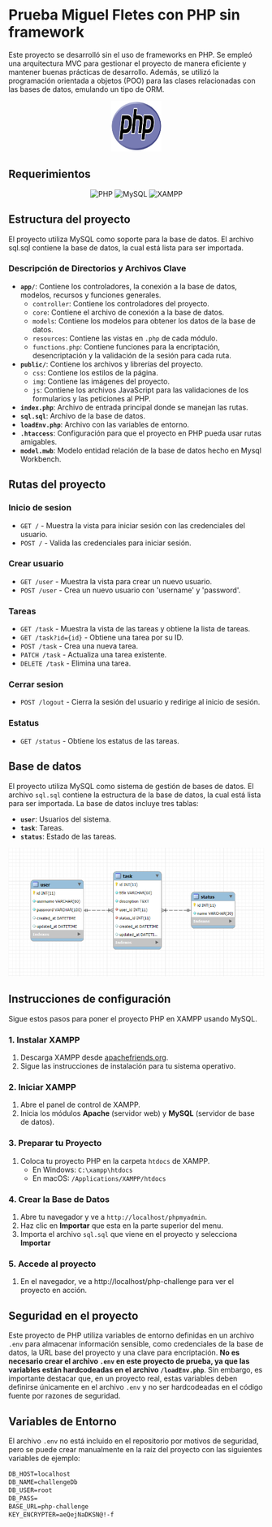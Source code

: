 # Prueba Miguel Fletes con PHP sin framework
Este proyecto se desarrolló sin el uso de frameworks en PHP. Se empleó una arquitectura MVC para gestionar el proyecto de manera eficiente y mantener buenas prácticas de desarrollo. Además, se utilizó la programación orientada a objetos (POO) para las clases relacionadas con las bases de datos, emulando un tipo de ORM.
<div style="text-align: center;">
<img src="./public/img/php-logo.svg" alt="php-logo" width="100" height="100">
</div>

## Requerimientos
<div style="text-align: center;">
  <img src="https://img.shields.io/badge/PHP%20>%208-4F5D95?style=flat-square&logo=PHP&logoColor=white" alt="PHP">
  <img src="https://img.shields.io/badge/MySQL-4479A1?style=flat-square&logo=MySQL&logoColor=white" alt="MySQL">
  <img src="https://img.shields.io/badge/XAMPP-6C6C6C?style=flat-square&logo=XAMPP&logoColor=white" alt="XAMPP">
</div>

## Estructura del proyecto
El proyecto utiliza MySQL como soporte para la base de datos. El archivo sql.sql contiene la base de datos, la cual está lista para ser importada.

### Descripción de Directorios y Archivos Clave

- **`app/`**: Contiene los controladores, la conexión a la base de datos, modelos, recursos y funciones generales.
  - `controller`: Contiene los controladores del proyecto.
  - `core`: Contiene el archivo de conexión a la base de datos.
  - `models`: Contiene los modelos para obtener los datos de la base de datos.
  - `resources`: Contiene las vistas en `.php` de cada módulo.
  - `functions.php`: Contiene funciones para la encriptación, desencriptación y la validación de la sesión para cada ruta.
- **`public/`**: Contiene los archivos y librerías del proyecto.
  - `css`: Contiene los estilos de la página.
  - `img`: Contiene las imágenes del proyecto.
  - `js`: Contiene los archivos JavaScript para las validaciones de los formularios y las peticiones al PHP.
- **`index.php`**: Archivo de entrada principal donde se manejan las rutas.
- **`sql.sql`**: Archivo de la base de datos.
- **`loadEnv.php`**: Archivo con las variables de entorno.
- **`.htaccess`**: Configuración para que el proyecto en PHP pueda usar rutas amigables.
- **`model.mwb`**: Modelo entidad relación de la base de datos hecho en Mysql Workbench.
  



## Rutas del proyecto
### Inicio de sesion
- `GET /` - Muestra la vista para iniciar sesión con las credenciales del usuario.
- `POST /` - Valida las credenciales para iniciar sesión.
### Crear usuario
- `GET /user` - Muestra la vista para crear un nuevo usuario.
- `POST /user` - Crea un nuevo usuario con 'username' y 'password'.
  
### Tareas
- `GET /task` - Muestra la vista de las tareas y obtiene la lista de tareas.
- `GET /task?id={id}` - Obtiene una tarea por su ID.
- `POST /task` - Crea una nueva tarea.
- `PATCH /task` - Actualiza una tarea existente.
- `DELETE /task` - Elimina una tarea.

### Cerrar sesion
- `POST /logout` - Cierra la sesión del usuario y redirige al inicio de sesión.

### Estatus
- `GET /status` - Obtiene los estatus de las tareas.


## Base de datos 
El proyecto utiliza MySQL como sistema de gestión de bases de datos. El archivo `sql.sql` contiene la estructura de la base de datos, la cual está lista para ser importada. La base de datos incluye tres tablas:

- **`user`**: Usuarios del sistema.
- **`task`**: Tareas.
- **`status`**: Estado de las tareas.

![db](./public/img/db.png)


## Instrucciones de configuración

Sigue estos pasos para poner el proyecto PHP en XAMPP usando MySQL.

### 1. Instalar XAMPP

1. Descarga XAMPP desde [apachefriends.org](https://www.apachefriends.org/es/index.html).
2. Sigue las instrucciones de instalación para tu sistema operativo.

### 2. Iniciar XAMPP

1. Abre el panel de control de XAMPP.
2. Inicia los módulos **Apache** (servidor web) y **MySQL** (servidor de base de datos).

### 3. Preparar tu Proyecto

1. Coloca tu proyecto PHP en la carpeta `htdocs` de XAMPP.
   - En Windows: `C:\xampp\htdocs`
   - En macOS: `/Applications/XAMPP/htdocs`

### 4. Crear la Base de Datos

1. Abre tu navegador y ve a `http://localhost/phpmyadmin`.
2. Haz clic en **Importar** que esta en la parte superior del menu.
3. Importa el archivo `sql.sql` que viene en el proyecto y selecciona **Importar**
### 5. Accede al proyecto
1. En el navegador, ve a http://localhost/php-challenge para ver el proyecto en acción.

## Seguridad en el proyecto

Este proyecto de PHP utiliza variables de entorno definidas en un archivo `.env` para almacenar información sensible, como credenciales de la base de datos, la URL base del proyecto y una clave para encriptación. **No es necesario crear el archivo `.env` en este proyecto de prueba, ya que las variables están hardcodeadas en el archivo `/loadEnv.php`**. Sin embargo, es importante destacar que, en un proyecto real, estas variables deben definirse únicamente en el archivo `.env` y no ser hardcodeadas en el código fuente por razones de seguridad.

## Variables de Entorno

El archivo `.env` no está incluido en el repositorio por motivos de seguridad, pero se puede crear manualmente en la raíz del proyecto con las siguientes variables de ejemplo:

```env
DB_HOST=localhost
DB_NAME=challengeDb
DB_USER=root
DB_PASS=
BASE_URL=php-challenge
KEY_ENCRYPTER=aeQejNaDKSN@!-f

